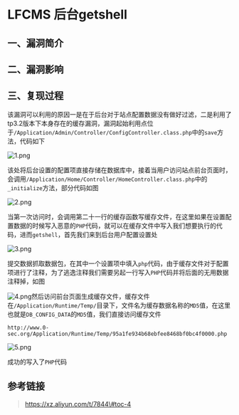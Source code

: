 LFCMS 后台getshell
==================

一、漏洞简介
------------

二、漏洞影响
------------

三、复现过程
------------

该漏洞可以利用的原因一是在于后台对于站点配置数据没有做好过滤，二是利用了tp3.2版本下本身存在的缓存漏洞，漏洞起始利用点位于`/Application/Admin/Controller/ConfigController.class.php`中的`save`方法，代码如下

![1.png](./resource/LFCMS后台getshell/media/rId24.png)

该处将后台设置的配置项直接存储在数据库中，接着当用户访问站点前台页面时，会调用`/Application/Home/Controller/HomeController.class.php`中的`_initialize`方法，部分代码如图

![2.png](./resource/LFCMS后台getshell/media/rId25.png)

当第一次访问时，会调用第二十一行的缓存函数写缓存文件，在这里如果在设置配置数据的时候写入恶意的`PHP`代码，就可以在缓存文件中写入我们想要执行的代码，进而`getshell`，首先我们来到后台用户配置设置处

![3.png](./resource/LFCMS后台getshell/media/rId26.png)

提交数据抓取数据包，在其中一个设置项中填入`php`代码，由于缓存文件对于配置项进行了注释，为了逃逸注释我们需要另起一行写入`PHP`代码并将后面的无用数据注释掉，如图

![4.png](./resource/LFCMS后台getshell/media/rId27.png)然后访问前台页面生成缓存文件，缓存文件在`/Application/Runtime/Temp/`目录下，文件名为缓存数据名称的`MD5`值，在这里也就是`DB_CONFIG_DATA`的`MD5`值，我们直接访问缓存文件

    http://www.0-sec.org/Application/Runtime/Temp/95a1fe934b68ebfee8468bf0bc4f0000.php

![5.png](./resource/LFCMS后台getshell/media/rId28.png)

成功的写入了`PHP`代码

参考链接
--------

> https://xz.aliyun.com/t/7844\#toc-4
